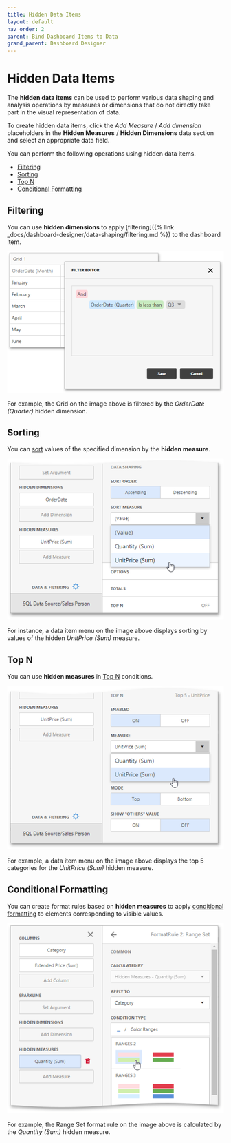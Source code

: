 ```yaml
---
title: Hidden Data Items
layout: default
nav_order: 2
parent: Bind Dashboard Items to Data
grand_parent: Dashboard Designer
---
```

# Hidden Data Items
The **hidden data items** can be used to perform various data shaping and analysis operations by measures or dimensions that do not directly take part in the visual representation of data.

To create hidden data items, click the _Add Measure_ / _Add dimension_ placeholders in the **Hidden Measures** / **Hidden Dimensions** data section and select an appropriate data field.

You can perform the following operations using hidden data items.
* [Filtering](#filtering)
* [Sorting](#sorting)
* [Top N](#topn)
* [Conditional Formatting](#cf)

## <a name="filtering"/>Filtering
You can use **hidden dimensions** to apply [filtering]({% link _docs/dashboard-designer/data-shaping/filtering.md %}) to the dashboard item.

![wdd-hidden-data-item-filtering](/assets/images/dashboards/img124648.png)

For example, the Grid on the image above is filtered by the _OrderDate (Quarter)_ hidden dimension.

## <a name="sorting"/>Sorting
You can [sort](../data-shaping/sorting.md) values of the specified dimension by the **hidden measure**.

![wdd-hidden-data-item-sorting](/assets/images/dashboards/img124647.png)

For instance, a data item menu on the image above displays sorting by values of the hidden _UnitPrice (Sum)_ measure.

## <a name="topn"/>Top N
You can use **hidden measures** in [Top N](../data-shaping/top-n.md) conditions.

![wdd-hidden-data-item-top-n](/assets/images/dashboards/img124649.png)

For example, a data item menu on the image above displays the top 5 categories for the _UnitPrice (Sum)_ hidden measure.

## <a name="cf"/>Conditional Formatting
You can create format rules based on **hidden measures** to apply [conditional formatting](../appearance-customization/conditional-formatting.md) to elements corresponding to visible values.

![wdd-hidden-measure-conditional-formating](/assets/images/dashboards/img125668.png)

For example, the Range Set format rule on the image above is calculated by the _Quantity (Sum)_ hidden measure.